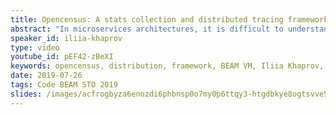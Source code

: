 ```yaml
---
title: Opencensus: A stats collection and distributed tracing framework - an update
abstract: "In microservices architectures, it is difficult to understand how services use resources across shared infrastructure. In monolithic systems, we depend on traditional tools that report per-process resource usage and latency characteristics that are limited to a single process. In order to be able to collect and analyze resource utilization and performance characteristics of distributed systems, OpenCensus tracks resource utilization through the chain of services processing a user request."
speaker_id: iliia-khaprov
type: video
youtube_id: pEF42-zBeXI
keywords: opencensus, distribution, framework, BEAM VM, Iliia Khaprov,
date: 2019-07-26
tags: Code BEAM STO 2019
slides: /images/acfrogbyza6enozdi6phbnsp0o7my0p6ttqy3-htgdbkye8ogtsvve5op-ejr07snhvo-rag-n0d57cpcj-e50mgjomci2ddv8v-ajjydla2mcxlyhm4ju-oyso8xz0-compressed.pdf
---
```


